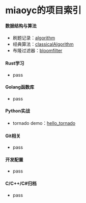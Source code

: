 # miaoyc的项目索引

#### 数据结构与算法
- 刷题记录：[algorithm](https://github.com/miaoyc666/algorithm) 
- 经典算法：[classicalAlgorithm](https://github.com/miaoyc666/classicalAlgorithm)
- 布隆过滤器：[bloomfilter](https://github.com/miaoyc666/bloomfilter)

#### Rust学习
- pass

#### Golang函数库
- pass

#### Python实战
- tornado demo：[hello_tornado](https://github.com/miaoyc666/hello_tornado)

#### Git相关
- pass

#### 开发配置
- pass

#### C/C++/C#归档
- pass
